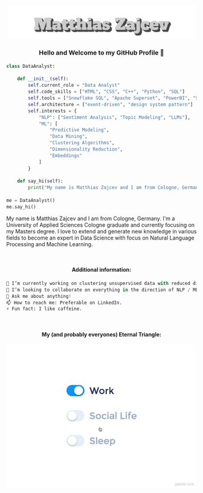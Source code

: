 <p align="center">
  <img src="assets/name.svg" alt="Me, myself and I" width="500">
</p>

<div>
<h3 align="center">Hello and Welcome to my GitHub Profile 👋</h3>
  
```python
class DataAnalyst:

    def __init__(self):
        self.current_role = "Data Analyst"
        self.code_skills = ["HTML", "CSS", "C++", "Python", "SQL"]
        self.tools = ["Snowflake SQL", "Apache Superset", "PowerBI", "SPSS", "Pandas", "spaCy", "Langchain", "Transformers", "Scikit-learn", "& many more"]
        self.architecture = ["event-driven", "design system pattern"]
        self.interests = {
            "NLP": ["Sentiment Analysis", "Topic Modeling", "LLMs"],
            "ML": [
                "Predictive Modeling", 
                "Data Mining", 
                "Clustering Algorithms", 
                "Dimensionality Reduction", 
                "Embeddings"
            ]
        }

    def say_hi(self):
        print("My name is Matthias Zajcev and I am from Cologne, Germany. I'm a University of Applied Sciences Cologne graduate and currently focussing on my Masters degree. I love to extend and generate new knowledge in various fields to become an expert in Data Science with focus on Natural Language Processing and Machine Learning.")

me = DataAnalyst()
me.say_hi()
```
<p align="left">
  My name is Matthias Zajcev and I am from Cologne, Germany. 
  I'm a University of Applied Sciences Cologne graduate and currently focusing on my Masters degree.
  I love to extend and generate new knowledge in various fields to become an expert in Data Science with focus on Natural Language Processing and Machine Learning.
</p>

<br>
<h4 align="center">Additional information:</h4>

```python
🔭 I’m currently working on clustering unsupervised data with reduced dimensionality to discover knowledge in a business setting.
👯 I’m looking to collaborate on everything in the direction of NLP / ML.
💬 Ask me about anything!
📫 How to reach me: Preferable on LinkedIn.
⚡ Fun fact: I like caffeine.
```
<br>

<h4 align="center">My (and probably everyones) Eternal Triangle:</h4>
<p align="center">
  <img src="assets/life_balance.gif" alt="Work Life Balance GIF">
</p>
